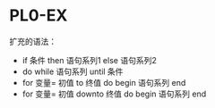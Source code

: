 # PL0-EX
扩充的语法：
* if  条件  then  语句系列1  else  语句系列2
* do while 语句系列 until 条件
* for 变量= 初值  to  终值  do  begin  语句系列  end
* for 变量= 初值  downto  终值  do  begin  语句系列  end

